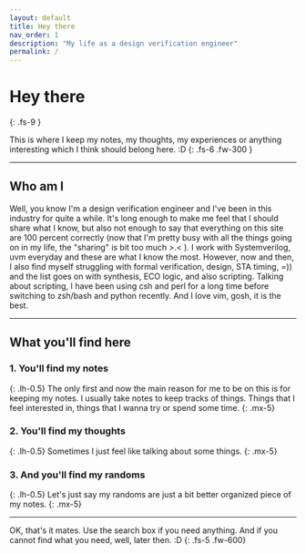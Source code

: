 ```yaml
---
layout: default
title: Hey there
nav_order: 1
description: "My life as a design verification engineer"
permalink: /
---
```


# Hey there
{: .fs-9 }

This is where I keep my notes, my thoughts, my experiences or anything interesting which I think should belong here. :D
{: .fs-6 .fw-300 }

---
## Who am I
Well, you know I'm a design verification engineer and I've been in this industry for quite a while. It's long enough to make me feel that I should share what I know, but also not enough to say that everything on this site are 100 percent correctly (now that I'm pretty busy with all the things going on in my life, the "sharing" is bit too much >.< ). I work with Systemverilog, uvm everyday and these are what I know the most. However, now and then, I also find myself struggling with formal verification, design, STA timing, =)) and the list goes on with synthesis, ECO logic, and also scripting. Talking about scripting, I have been using csh and perl for a long time before switching to zsh/bash and python recently. And I love vim, gosh, it is the best.

---
## What you'll find here


### 1. You'll find my notes
{: .lh-0.5}
The only first and now the main reason for me to be on this is for keeping my notes. I usually take notes to keep tracks of things. Things that I feel interested in, things that I wanna try or spend some time.
{: .mx-5}


### 2. You'll find my thoughts
{: .lh-0.5}
Sometimes I just feel like talking about some things.
{: .mx-5}


### 3. And you'll find my randoms
{: .lh-0.5}
Let's just say my randoms are just a bit better organized piece of my notes.
{: .mx-5}


---
OK, that's it mates.
Use the search box if you need anything.
And if you cannot find what you need, well, later then. :D
{: .fs-5 .fw-600}
